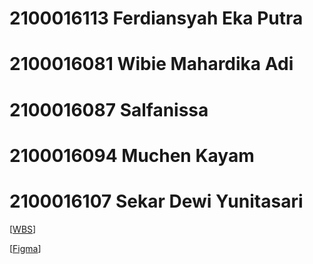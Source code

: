 # 2100016113 Ferdiansyah Eka Putra
# 2100016081 Wibie Mahardika Adi
# 2100016087 Salfanissa
# 2100016094 Muchen Kayam
# 2100016107 Sekar Dewi Yunitasari

[[WBS](https://webmail-team-yjxnfzig.atlassian.net/jira/software/projects/KAN/boards/1?atlOrigin=eyJpIjoiNGNhZjU5NDA0Nzc4NGYxMmJlNjgyNDI1MTZhZGNhOTkiLCJwIjoiaiJ9)]

[[Figma](https://www.figma.com/file/DX7hREWL78yeIunuDf0ubz/Landing-page?type=design&node-id=0%3A1&mode=design&t=KoaQwqHr0mOOrCDT-1)]